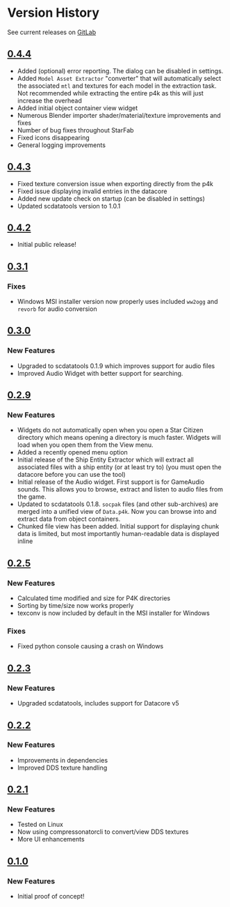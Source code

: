 
# Version History

See current releases on [GitLab](https://gitlab.com/scmodding/tools/starfab/-/releases/)

## [0.4.4](https://gitlab.com/scmodding/tools/starfab/-/releases/0.4.4)

- Added (optional) error reporting. The dialog can be disabled in settings.
- Added `Model Asset Extractor` "converter" that will automatically select the associated `mtl` and textures for each
  model in the extraction task. Not recommended while extracting the entire p4k as this will just increase the overhead
- Added initial object container view widget
- Numerous Blender importer shader/material/texture improvements and fixes
- Number of bug fixes throughout StarFab
- Fixed icons disappearing
- General logging improvements

## [0.4.3](https://gitlab.com/scmodding/tools/starfab/-/releases/0.4.3)

- Fixed texture conversion issue when exporting directly from the p4k
- Fixed issue displaying invalid entries in the datacore
- Added new update check on startup (can be disabled in settings)
- Updated scdatatools version to 1.0.1

## [0.4.2](https://gitlab.com/scmodding/tools/starfab/-/releases/0.4.2)

- Initial public release!

## [0.3.1](https://gitlab.com/scmodding/tools/starfab/-/releases/0.3.1)

### Fixes

- Windows MSI installer version now properly uses included `ww2ogg` and `revorb` for audio conversion

## [0.3.0](https://gitlab.com/scmodding/tools/starfab/-/releases/0.3.0)

### New Features

- Upgraded to scdatatools 0.1.9 which improves support for audio files
- Improved Audio Widget with better support for searching.

## [0.2.9](https://gitlab.com/scmodding/tools/starfab/-/releases/0.2.9)

### New Features

- Widgets do not automatically open when you open a Star Citizen directory which means opening a directory is much faster.  Widgets will load when you open them from the View menu.
- Added a recently opened menu option
- Initial release of the Ship Entity Extractor which will extract all associated files with a ship entity (or at least try to) (you must open the datacore before you can use the tool)
- Initial release of the Audio widget. First support is for GameAudio sounds. This allows you to browse, extract and listen to audio files from the game.
- Updated to scdatatools 0.1.8. `socpak` files (and other sub-archives) are merged into a unified view of `Data.p4k`. Now you can browse into and extract data from object containers.
- Chunked file view has been added. Initial support for displaying chunk data is limited, but most importantly human-readable data is displayed inline

## [0.2.5](https://gitlab.com/scmodding/tools/starfab/-/releases/0.2.5)

### New Features

- Calculated time modified and size for P4K directories
- Sorting by time/size now works properly
- texconv is now included by default in the MSI installer for Windows

### Fixes

- Fixed python console causing a crash on Windows

## [0.2.3](https://gitlab.com/scmodding/tools/starfab/-/releases/0.2.3)

### New Features

- Upgraded scdatatools, includes support for Datacore v5

## [0.2.2](https://gitlab.com/scmodding/tools/starfab/-/releases/0.2.2)

### New Features

- Improvements in dependencies
- Improved DDS texture handling

## [0.2.1](https://gitlab.com/scmodding/tools/starfab/-/releases/0.2.1)

### New Features

- Tested on Linux
- Now using compressonatorcli to convert/view DDS textures
- More UI enhancements

## [0.1.0](https://gitlab.com/scmodding/tools/starfab/-/releases/0.1.0)

### New Features

- Initial proof of concept!
